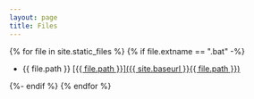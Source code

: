```yaml
---
layout: page
title: Files
---
```


<section>
  {% for file in site.static_files %}
    {% if file.extname == ".bat" -%}
      <ul>
        <li> {{ file.path }} <a href="https://raw.githubusercontent.com/ericsuarez/ericsuarez.github.io/main{{file.path}}">  [{{ file.path }}]({{ site.baseurl }}{{ file.path }}) </a></li>
      </ul>
    {%- endif %}
  {% endfor %}
</section>